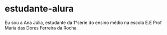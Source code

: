 # estudante-alura
Eu sou a Ana Júlia, estudante da 1°série do ensino médio na escola E.E Prof Maria das Dores Ferreira da Rocha.
